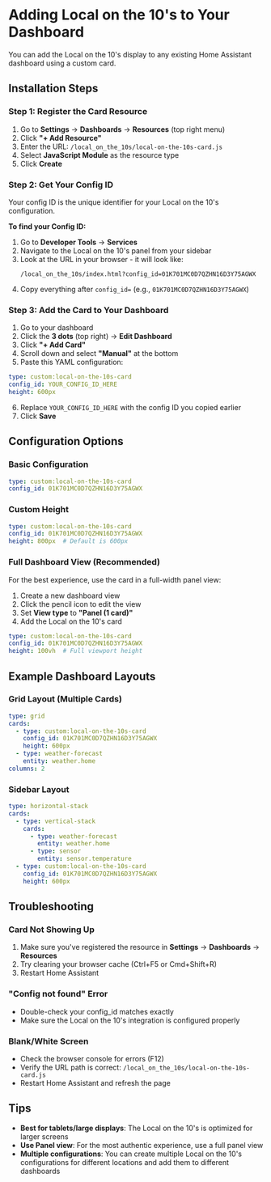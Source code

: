 # Adding Local on the 10's to Your Dashboard

You can add the Local on the 10's display to any existing Home Assistant dashboard using a custom card.

## Installation Steps

### Step 1: Register the Card Resource

1. Go to **Settings** → **Dashboards** → **Resources** (top right menu)
2. Click **"+ Add Resource"**
3. Enter the URL: `/local_on_the_10s/local-on-the-10s-card.js`
4. Select **JavaScript Module** as the resource type
5. Click **Create**

### Step 2: Get Your Config ID

Your config ID is the unique identifier for your Local on the 10's configuration.

**To find your Config ID:**

1. Go to **Developer Tools** → **Services**
2. Navigate to the Local on the 10's panel from your sidebar
3. Look at the URL in your browser - it will look like:
   ```
   /local_on_the_10s/index.html?config_id=01K701MC0D7QZHN16D3Y75AGWX
   ```
4. Copy everything after `config_id=` (e.g., `01K701MC0D7QZHN16D3Y75AGWX`)

### Step 3: Add the Card to Your Dashboard

1. Go to your dashboard
2. Click the **3 dots** (top right) → **Edit Dashboard**
3. Click **"+ Add Card"**
4. Scroll down and select **"Manual"** at the bottom
5. Paste this YAML configuration:

```yaml
type: custom:local-on-the-10s-card
config_id: YOUR_CONFIG_ID_HERE
height: 600px
```

6. Replace `YOUR_CONFIG_ID_HERE` with the config ID you copied earlier
7. Click **Save**

## Configuration Options

### Basic Configuration
```yaml
type: custom:local-on-the-10s-card
config_id: 01K701MC0D7QZHN16D3Y75AGWX
```

### Custom Height
```yaml
type: custom:local-on-the-10s-card
config_id: 01K701MC0D7QZHN16D3Y75AGWX
height: 800px  # Default is 600px
```

### Full Dashboard View (Recommended)
For the best experience, use the card in a full-width panel view:

1. Create a new dashboard view
2. Click the pencil icon to edit the view
3. Set **View type** to **"Panel (1 card)"**
4. Add the Local on the 10's card

```yaml
type: custom:local-on-the-10s-card
config_id: 01K701MC0D7QZHN16D3Y75AGWX
height: 100vh  # Full viewport height
```

## Example Dashboard Layouts

### Grid Layout (Multiple Cards)
```yaml
type: grid
cards:
  - type: custom:local-on-the-10s-card
    config_id: 01K701MC0D7QZHN16D3Y75AGWX
    height: 600px
  - type: weather-forecast
    entity: weather.home
columns: 2
```

### Sidebar Layout
```yaml
type: horizontal-stack
cards:
  - type: vertical-stack
    cards:
      - type: weather-forecast
        entity: weather.home
      - type: sensor
        entity: sensor.temperature
  - type: custom:local-on-the-10s-card
    config_id: 01K701MC0D7QZHN16D3Y75AGWX
    height: 600px
```

## Troubleshooting

### Card Not Showing Up
1. Make sure you've registered the resource in **Settings** → **Dashboards** → **Resources**
2. Try clearing your browser cache (Ctrl+F5 or Cmd+Shift+R)
3. Restart Home Assistant

### "Config not found" Error
- Double-check your config_id matches exactly
- Make sure the Local on the 10's integration is configured properly

### Blank/White Screen
- Check the browser console for errors (F12)
- Verify the URL path is correct: `/local_on_the_10s/local-on-the-10s-card.js`
- Restart Home Assistant and refresh the page

## Tips

- **Best for tablets/large displays**: The Local on the 10's is optimized for larger screens
- **Use Panel view**: For the most authentic experience, use a full panel view
- **Multiple configurations**: You can create multiple Local on the 10's configurations for different locations and add them to different dashboards
